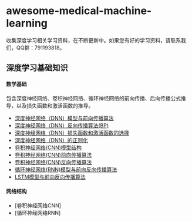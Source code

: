
# awesome-medical-machine-learning

收集深度学习相关学习资料，在不断更新中。如果您有好的学习资料，请联系我们，QQ群：791193818。

## 深度学习基础知识 

#### 数学基础

包含深度神经网络、卷积神经网络、循环神经网络的前向传播、后向传播公式推导，以及损失函数和激活函数的推导。

- [深度神经网络（DNN）模型与前向传播算法](https://www.cnblogs.com/pinard/p/6418668.html)
- [深度神经网络（DNN）反向传播算法(BP)](https://www.cnblogs.com/pinard/p/6422831.html)
- [深度神经网络（DNN）损失函数和激活函数的选择](https://www.cnblogs.com/pinard/p/6437495.html)
- [深度神经网络（DNN）的正则化](https://www.cnblogs.com/pinard/p/6472666.html)
- [卷积神经网络(CNN)模型结构](https://www.cnblogs.com/pinard/p/6483207.html)
- [卷积神经网络(CNN)前向传播算法](https://www.cnblogs.com/pinard/p/6489633.html)
- [卷积神经网络(CNN)反向传播算法](https://www.cnblogs.com/pinard/p/6494810.html)
- [循环神经网络(RNN)模型与前向反向传播算法](https://www.cnblogs.com/pinard/p/6509630.html)
- [LSTM模型与前向反向传播算法](https://www.cnblogs.com/pinard/p/6519110.html)



#### 网络结构
- [卷积神经网络CNN]
- [循环神经网络RNN]


